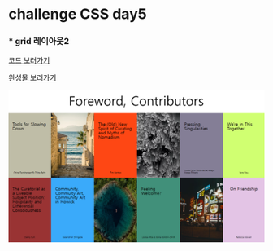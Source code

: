 # challenge CSS day5

### * grid 레이아웃2

[코드 보러가기](https://replit.com/@joominLee/Bluprint-1#index.html)

[완성물 보러가기](https://bluprint-1.joominlee.repl.co/)

![제출 과제물 미리보기](https://github.com/jmnl225/challenge_CSS/blob/master/challenge_CSS_day5/%EA%B3%BC%EC%A0%9C%EB%AC%BC%20%EB%AF%B8%EB%A6%AC%EB%B3%B4%EA%B8%B0.png)
